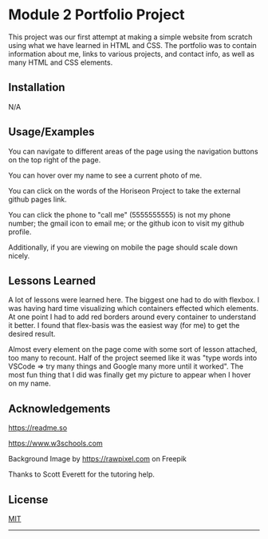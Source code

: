 # Module 2 Portfolio Project

This project was our first attempt at making a simple website from scratch using what we have learned in HTML and CSS.  The portfolio was to contain information about me, links to various projects, and contact info, as well as many HTML and CSS elements.


## Installation

N/A
    
## Usage/Examples

You can navigate to different areas of the page using the navigation buttons on the top right of the page.

You can hover over my name to see a current photo of me.

You can click on the words of the Horiseon Project to take the external github pages link.

You can click the phone to "call me" (5555555555) is not my phone number; the gmail icon to email me; or the github icon to visit my github profile.

Additionally, if you are viewing on mobile the page should scale down nicely.

## Lessons Learned

A lot of lessons were learned here.  The biggest one had to do with flexbox.  I was having hard time visualizing which containers effected which elements.  At one point I had to add red borders around every container to understand it better.  I found that flex-basis was the easiest way (for me) to get the desired result.

Almost every element on the page come with some sort of lesson attached, too many to recount.  Half of the project seemed like it was "type words into VSCode => try many things and Google many more until it worked".  The most fun thing that I did was finally get my picture to appear when I hover on my name. 
## Acknowledgements

https://readme.so

https://www.w3schools.com

Background Image by https://rawpixel.com on Freepik

Thanks to Scott Everett for the tutoring help.




## License

[MIT](https://choosealicense.com/licenses/mit/)



----------------------------




